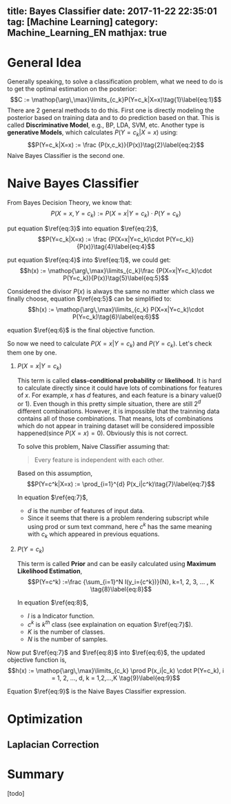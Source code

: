 title: Bayes Classifier
date: 2017-11-22 22:35:01
tag: [Machine Learning]
category: Machine_Learning_EN
mathjax: true
---

# General Idea
Generally speaking, to solve a classification problem, what we need to do is to get the optimal estimation on the posterior:
$$C := \mathop{\arg\,\max}\limits_{c_k}P(Y=c_k|X=x)\tag{1}\label{eq:1}$$
There are 2 general methods to do this. First one is directly modeling the posterior based on training data and to do prediction based on that. This is called **Discriminative Model**, e.g., BP, LDA, SVM, etc. Another type is **generative Models**, which calculates $P(Y=c_k|X=x)$ using:
$$P(Y=c_k|X=x) := \frac {P(x,c_k)}{P(x)}\tag{2}\label{eq:2}$$
Naive Bayes Classifier is the second one.
<!-- more -->

# Naive Bayes Classifier
From Bayes Decision Theory, we know that:
$$P(X=x, Y=c_k) := P(X=x|Y=c_k)\cdot P(Y=c_k)\tag{3}\label{eq:3}$$

put equation $\ref{eq:3}$  into equation $\ref{eq:2}$,
$$P(Y=c_k|X=x) := \frac {P(X=x|Y=c_k)\cdot P(Y=c_k)}{P(x)}\tag{4}\label{eq:4}$$

put equation $\ref{eq:4}$ into $\ref{eq:1}$, we could get:
$$h(x) := \mathop{\arg\,\max}\limits_{c_k}\frac {P(X=x|Y=c_k)\cdot P(Y=c_k)}{P(x)}\tag{5}\label{eq:5}$$

Considered the divisor $P(x)$ is always the same no matter which class we finally choose, equation $\ref{eq:5}$ can be simplified to:
$$h(x) := \mathop{\arg\,\max}\limits_{c_k} P(X=x|Y=c_k)\cdot P(Y=c_k)\tag{6}\label{eq:6}$$

equation $\ref{eq:6}$ is the final objective function.

So now we need to calculate $P(X=x|Y=c_k)$ and $P(Y=c_k)$. Let's check them one by one.
1. $P(X=x|Y=c_k)$

   This term is called **class-conditional probability** or **likelihood**. It is hard to calculate directly since it could have lots of combinations for features of $x$. For example, $x$ has $d$ features, and each feature is a binary value(0 or 1). Even though in this pretty simple situation, there are still $2^d$ different combinations. However, it is impossible that the trainning data contains all of those combinations. That means, lots of combinations which do not appear in training dataset will be considered impossible happened(since $P(X=x)=0$). Obviously this is not correct.

   To solve this problem, Naive Classifier assuming that:
   > Every feature is independent with each other.

   Based on this assumption,
   $$P(Y=c^k|X=x) := \prod_{i=1}^{d} P(x_i|c^k)\tag{7}\label{eq:7}$$

   In equation $\ref{eq:7}$,
   * $d$ is the number of features of input data.
   * Since it seems that there is a problem rendering subscript while using prod or sum text command, here $c^k$ has the same meaning with $c_k$ which appeared in previous equations.

2. $P(Y=c_k)$

   This term is called **Prior** and can be easily calculated using **Maximum Likelihood Estimation**,
   $$P(Y=c^k) :=\frac {\sum_{i=1}^N I(y_i={c^k})}{N}, k=1, 2, 3, ... , K \tag{8}\label{eq:8}$$
   
   In equation $\ref{eq:8}$,
   * $I$ is a Indicator function. 
   * $c^k$ is $k^{th}$ class (see explaination on equation $\ref{eq:7}$). 
   * $K$ is the number of classes.
   * $N$ is the number of samples.

Now put $\ref{eq:7}$ and $\ref{eq:8}$ into $\ref{eq:6}$, the updated objective function is,
$$h(x) := \mathop{\arg\,\max}\limits_{c_k} \prod P(x_i|c_k) \cdot P(Y=c_k), i = 1, 2, ..., d, k = 1,2,...,K \tag{9}\label{eq:9}$$

Equation $\ref{eq:9}$ is the Naive Bayes Classifier expression.

# Optimization
## Laplacian Correction
# Summary
[todo]
